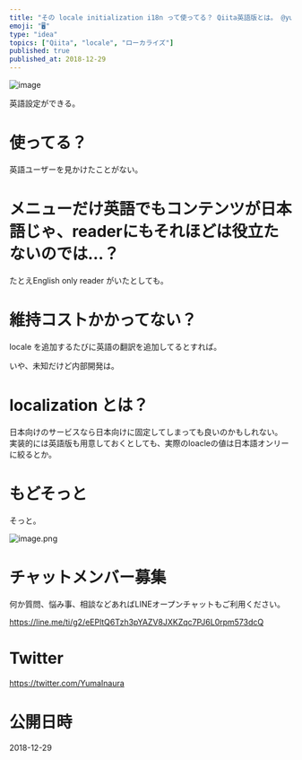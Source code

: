```yaml
---
title: "その locale initialization i18n って使ってる？ Qiita英語版とは。 @yumainaura #ローカライズ "
emoji: "🖥"
type: "idea"
topics: ["Qiita", "locale", "ローカライズ"]
published: true
published_at: 2018-12-29
---
```


![image](https://user-images.githubusercontent.com/13635059/50534087-78ac8a80-0b7a-11e9-997a-f8c5c26681e8.png)

英語設定ができる。

# 使ってる？

英語ユーザーを見かけたことがない。

# メニューだけ英語でもコンテンツが日本語じゃ、readerにもそれほどは役立たないのでは…？

たとえEnglish only reader がいたとしても。

# 維持コストかかってない？

locale を追加するたびに英語の翻訳を追加してるとすれば。

いや、未知だけど内部開発は。

# localization とは？

日本向けのサービスなら日本向けに固定してしまっても良いのかもしれない。
実装的には英語版も用意しておくとしても、実際のloacleの値は日本語オンリーに絞るとか。


# もどそっと

そっと。

![image.png](https://qiita-image-store.s3.amazonaws.com/0/89618/a9b6bf6f-9343-22e0-e8a2-59afd2e1a93b.png)








<!-- Update From Qiita API -->

# チャットメンバー募集


何か質問、悩み事、相談などあればLINEオープンチャットもご利用ください。

https://line.me/ti/g2/eEPltQ6Tzh3pYAZV8JXKZqc7PJ6L0rpm573dcQ





# Twitter


https://twitter.com/YumaInaura


<!-- Update From Qiita API -->



# 公開日時

2018-12-29
